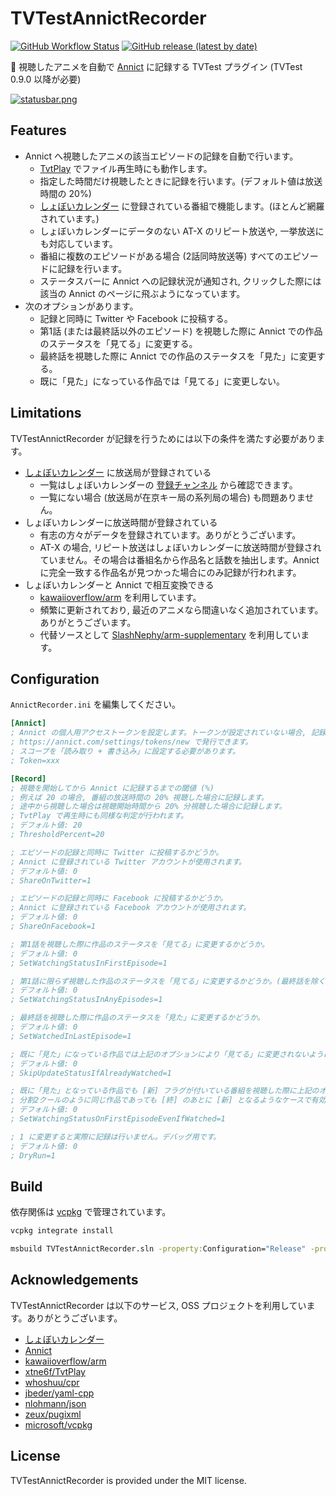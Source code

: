 # TVTestAnnictRecorder

[![GitHub Workflow Status](https://img.shields.io/github/workflow/status/SlashNephy/TVTestAnnictRecorder/latest?style=flat-square)](https://github.com/SlashNephy/TVTestAnnictRecorder/actions)
[![GitHub release (latest by date)](https://img.shields.io/github/v/release/SlashNephy/TVTestAnnictRecorder?style=flat-square)](https://github.com/SlashNephy/TVTestAnnictRecorder/releases)

📝 視聴したアニメを自動で [Annict](https://annict.com/) に記録する TVTest プラグイン (TVTest 0.9.0 以降が必要)

[![statusbar.png](https://i.imgur.com/vZDneZO.png)](https://github.com/SlashNephy/TVTestAnnictRecorder)

## Features

- Annict へ視聴したアニメの該当エピソードの記録を自動で行います。
    - [TvtPlay](https://github.com/xtne6f/TvtPlay) でファイル再生時にも動作します。
    - 指定した時間だけ視聴したときに記録を行います。(デフォルト値は放送時間の 20%)
    - [しょぼいカレンダー](https://cal.syoboi.jp/) に登録されている番組で機能します。(ほとんど網羅されています。)
    - しょぼいカレンダーにデータのない AT-X のリピート放送や, 一挙放送にも対応しています。
    - 番組に複数のエピソードがある場合 (2話同時放送等) すべてのエピソードに記録を行います。
    - ステータスバーに Annict への記録状況が通知され, クリックした際には該当の Annict のページに飛ぶようになっています。
- 次のオプションがあります。
    - 記録と同時に Twitter や Facebook に投稿する。
    - 第1話 (または最終話以外のエピソード) を視聴した際に Annict での作品のステータスを「見てる」に変更する。
    - 最終話を視聴した際に Annict での作品のステータスを「見た」に変更する。
    - 既に「見た」になっている作品では「見てる」に変更しない。

## Limitations

TVTestAnnictRecorder が記録を行うためには以下の条件を満たす必要があります。

- [しょぼいカレンダー](https://cal.syoboi.jp) に放送局が登録されている
    - 一覧はしょぼいカレンダーの [登録チャンネル](https://cal.syoboi.jp/mng?Action=ShowChList) から確認できます。
    - 一覧にない場合 (放送局が在京キー局の系列局の場合) も問題ありません。
- しょぼいカレンダーに放送時間が登録されている
    - 有志の方々がデータを登録されています。ありがとうございます。
    - AT-X の場合, リピート放送はしょぼいカレンダーに放送時間が登録されていません。その場合は番組名から作品名と話数を抽出します。Annict
      に完全一致する作品名が見つかった場合にのみ記録が行われます。
- しょぼいカレンダーと Annict で相互変換できる
    - [kawaiioverflow/arm](https://github.com/kawaiioverflow/arm) を利用しています。
    - 頻繁に更新されており, 最近のアニメなら間違いなく追加されています。ありがとうございます。
    - 代替ソースとして [SlashNephy/arm-supplementary](https://github.com/SlashNephy/arm-supplementary) を利用しています。

## Configuration

`AnnictRecorder.ini` を編集してください。

```ini
[Annict]
; Annict の個人用アクセストークンを設定します。トークンが設定されていない場合, 記録は行いません。
; https://annict.com/settings/tokens/new で発行できます。
; スコープを「読み取り + 書き込み」に設定する必要があります。
; Token=xxx

[Record]
; 視聴を開始してから Annict に記録するまでの閾値 (%)
; 例えば 20 の場合, 番組の放送時間の 20% 視聴した場合に記録します。
; 途中から視聴した場合は視聴開始時間から 20% 分視聴した場合に記録します。
; TvtPlay で再生時にも同様な判定が行われます。
; デフォルト値: 20
; ThresholdPercent=20

; エピソードの記録と同時に Twitter に投稿するかどうか。
; Annict に登録されている Twitter アカウントが使用されます。
; デフォルト値: 0
; ShareOnTwitter=1

; エピソードの記録と同時に Facebook に投稿するかどうか。
; Annict に登録されている Facebook アカウントが使用されます。
; デフォルト値: 0
; ShareOnFacebook=1

; 第1話を視聴した際に作品のステータスを「見てる」に変更するかどうか。
; デフォルト値: 0
; SetWatchingStatusInFirstEpisode=1

; 第1話に限らず視聴した作品のステータスを「見てる」に変更するかどうか。(最終話を除く)
; デフォルト値: 0
; SetWatchingStatusInAnyEpisodes=1

; 最終話を視聴した際に作品のステータスを「見た」に変更するかどうか。
; デフォルト値: 0
; SetWatchedInLastEpisode=1

; 既に「見た」になっている作品では上記のオプションにより「見てる」に変更されないようにするかどうか。
; デフォルト値: 0
; SkipUpdateStatusIfAlreadyWatched=1

; 既に「見た」となっている作品でも [新] フラグが付いている番組を視聴した際に上記のオプションにより「見てる」に変更されるようにするかどうか。
; 分割2クールのように同じ作品であっても [終] のあとに [新] となるようなケースで有効です。
; デフォルト値: 0
; SetWatchingStatusOnFirstEpisodeEvenIfWatched=1

; 1 に変更すると実際に記録は行いません。デバッグ用です。
; デフォルト値: 0
; DryRun=1
```

## Build

依存関係は [vcpkg](https://github.com/microsoft/vcpkg) で管理されています。

```bat
vcpkg integrate install

msbuild TVTestAnnictRecorder.sln -property:Configuration="Release" -property:Platform="x64" -m
```

## Acknowledgements

TVTestAnnictRecorder は以下のサービス, OSS プロジェクトを利用しています。ありがとうございます。

- [しょぼいカレンダー](https://cal.syoboi.jp)
- [Annict](https://annict.com)
- [kawaiioverflow/arm](https://github.com/kawaiioverflow/arm)
- [xtne6f/TvtPlay](https://github.com/xtne6f/TvtPlay)
- [whoshuu/cpr](https://github.com/whoshuu/cpr)
- [jbeder/yaml-cpp](https://github.com/jbeder/yaml-cpp)
- [nlohmann/json](https://github.com/nlohmann/json)
- [zeux/pugixml](https://github.com/zeux/pugixml)
- [microsoft/vcpkg](https://github.com/microsoft/vcpkg)

## License

TVTestAnnictRecorder is provided under the MIT license.
